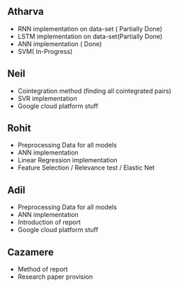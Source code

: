 ## Atharva

- RNN implementation on data-set ( Partially Done)
- LSTM implementation on data-set(Partially Done)
- ANN implementation ( Done)
- SVM( In-Progress)

## Neil

- Cointegration method (finding all cointegrated pairs)
- SVR implementation
- Google cloud platform stuff

## Rohit
- Preprocessing Data for all models 
- ANN implementation
- Linear Regression implementation
- Feature Selection / Relevance test / Elastic Net

## Adil
- Preprocessing Data for all models
- ANN implementation
- Introduction of report 
- Google cloud platform stuff

## Cazamere
- Method of report
- Research paper provision
